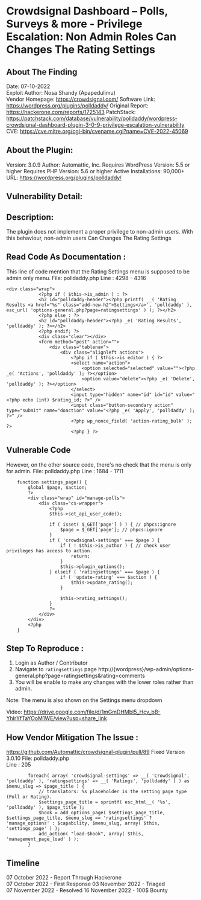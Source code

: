 # Crowdsignal Dashboard – Polls, Surveys & more - Privilege Escalation: Non Admin Roles Can Changes The Rating Settings

## About The Finding
Date: 07-10-2022  
Exploit Author: Nosa Shandy (Apapedulimu)  
Vendor Homepage: https://crowdsignal.com/ 
Software Link: https://wordpress.org/plugins/polldaddy/
Original Report: https://hackerone.com/reports/1725143
PatchStack: https://patchstack.com/database/vulnerability/polldaddy/wordpress-crowdsignal-dashboard-plugin-3-0-9-privilege-escalation-vulnerability 
CVE: https://cve.mitre.org/cgi-bin/cvename.cgi?name=CVE-2022-45069 

## About the Plugin:
Version: 3.0.9
Author: Automattic, Inc.
Requires WordPress Version: 5.5 or higher
Requires PHP Version: 5.6 or higher
Active Installations: 90,000+
URL: https://wordpress.org/plugins/polldaddy/

## Vulnerability Detail: 
## Description: 
The plugin does not implement a proper privilege to non-admin users. With this behaviour, non-admin users Can Changes The Rating Settings

## Read Code As Documentation : 

This line of code mention that the Rating Settings menu is supposed to be admin only menu. 
File: polldaddy.php
Line : 4298 - 4316

```
<div class="wrap">
			<?php if ( $this->is_admin ) : ?>
			<h2 id="polldaddy-header"><?php printf( __( 'Rating Results <a href="%s" class="add-new-h2">Settings</a>', 'polldaddy' ), esc_url( 'options-general.php?page=ratingsettings' ) ); ?></h2>
			<?php else : ?>
			<h2 id="polldaddy-header"><?php _e( 'Rating Results', 'polldaddy' ); ?></h2>
			<?php endif; ?>
			<div class="clear"></div>
			<form method="post" action="">
				<div class="tablenav">
					<div class="alignleft actions">
						<?php if ( $this->is_editor ) { ?>
						<select name="action">
							<option selected="selected" value=""><?php _e( 'Actions', 'polldaddy' ); ?></option>
							<option value="delete"><?php _e( 'Delete', 'polldaddy' ); ?></option>
						</select>
						<input type="hidden" name="id" id="id" value="<?php echo (int) $rating_id; ?>" />
						<input class="button-secondary action" type="submit" name="doaction" value="<?php _e( 'Apply', 'polldaddy' ); ?>" />
						<?php wp_nonce_field( 'action-rating_bulk' ); ?>
						<?php } ?>
```

## Vulnerable Code 
However, on the other source code, there's no check that the menu is only for admin.
File: polldaddy.php
Line : 1684 - 1711 

```
	function settings_page() {
		global $page, $action;
		?>
		<div class="wrap" id="manage-polls">
			<div class="cs-wrapper">
				<?php
				$this->set_api_user_code();

				if ( isset( $_GET['page'] ) ) { // phpcs:ignore
					$page = $_GET['page']; // phpcs:ignore
				}
				if ( 'crowdsignal-settings' === $page ) {
					if ( ! $this->is_author ) { // check user privileges has access to action.
						return;
					}
					$this->plugin_options();
				} elseif ( 'ratingsettings' === $page ) {
					if ( 'update-rating' === $action ) {
						$this->update_rating();
					}

					$this->rating_settings();
				}
				?>
			</div>
		</div>
		<?php
	}
```

## Step To Reproduce :
1. Login as Author / Contributor
2. Navigate to `ratingsettings` page http://{wordpress}/wp-admin/options-general.php?page=ratingsettings&rating=comments
3. You will be enable to make any changes with the lower roles rather than admin.

Note:
The menu is also shown on the Settings menu dropdown

Video:
https://drive.google.com/file/d/1mGmDHMbl5_Hcv_bB-YhlrYfTaYOoM1WE/view?usp=share_link

## How Vendor Mitigation The Issue :

https://github.com/Automattic/crowdsignal-plugin/pull/89
Fixed Version 3.0.10
File: polldaddy.php  
Line : 205

```
		foreach( array( 'crowdsignal-settings' => __( 'Crowdsignal', 'polldaddy' ), 'ratingsettings' => __( 'Ratings', 'polldaddy' ) ) as $menu_slug => $page_title ) {
			// translators: %s placeholder is the setting page type (Poll or Rating).
			$settings_page_title = sprintf( esc_html__( '%s', 'polldaddy' ), $page_title );
			$hook = add_options_page( $settings_page_title, $settings_page_title, $menu_slug == 'ratingsettings' ? 'manage_options' : $capability, $menu_slug, array( $this, 'settings_page' ) );
			add_action( "load-$hook", array( $this, 'management_page_load' ) );
		}
```

## Timeline
07 October 2022 - Report Through Hackerone  
07 October 2022 - First Response 
03 November 2022 - Triaged  
07 November 2022 - Resolved
16 November 2022 - 100$ Bounty